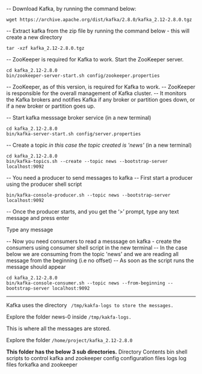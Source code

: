 -- Download Kafka, by running the command below:
```
wget https://archive.apache.org/dist/kafka/2.8.0/kafka_2.12-2.8.0.tgz
```
-- Extract kafka from the zip file by running the command below - this will create a new directory
```
tar -xzf kafka_2.12-2.8.0.tgz
```
-- ZooKeeper is required for Kafka to work. Start the ZooKeeper server.
```
cd kafka_2.12-2.8.0
bin/zookeeper-server-start.sh config/zookeeper.properties
```

-- ZooKeeper, as of this version, is required for Kafka to work. 
-- ZooKeeper is responsible for the overall management of Kafka cluster. 
-- It monitors the Kafka brokers and notifies Kafka if any broker or partition goes down, or if a new broker or partition goes up.

-- Start kafka messsage broker service (in a new terminal)
```
cd kafka_2.12-2.8.0
bin/kafka-server-start.sh config/server.properties
```
-- Create a topic *in this case the topic created is 'news'* (in a new terminal)
```
cd kafka_2.12-2.8.0
bin/kafka-topics.sh --create --topic news --bootstrap-server localhost:9092
```
-- You need a producer to send messages to kafka
-- First start a producer using the producer shell script
```
bin/kafka-console-producer.sh --topic news --bootstrap-server localhost:9092
```

-- Once the producer starts, and you get the ‘>’ prompt, type any text message and press enter

Type any message

-- Now you need consumers to read a messsage on kafka - create the consumers using consumer shell script in the new terminal
-- In the case below we are consuming from the topic 'news' and we are reading all message from the beginning (i.e no offset) 
-- As soon as the script runs the message should appear

```
cd kafka_2.12-2.8.0
bin/kafka-console-consumer.sh --topic news --from-beginning --bootstrap-server localhost:9092
```

--------------------------------------


Kafka uses the directory ``` /tmp/kakfa-logs to store the messages.```

Explore the folder news-0 inside ```/tmp/kakfa-logs.```

This is where all the messages are stored.

Explore the folder ```/home/project/kafka_2.12-2.8.0```

**This folder has the below 3 sub directories.**
Directory 	Contents
bin 	      shell scripts to control kafka and zookeeper
config 	    configuration files
logs 	      log files forkafka and zookeeper
